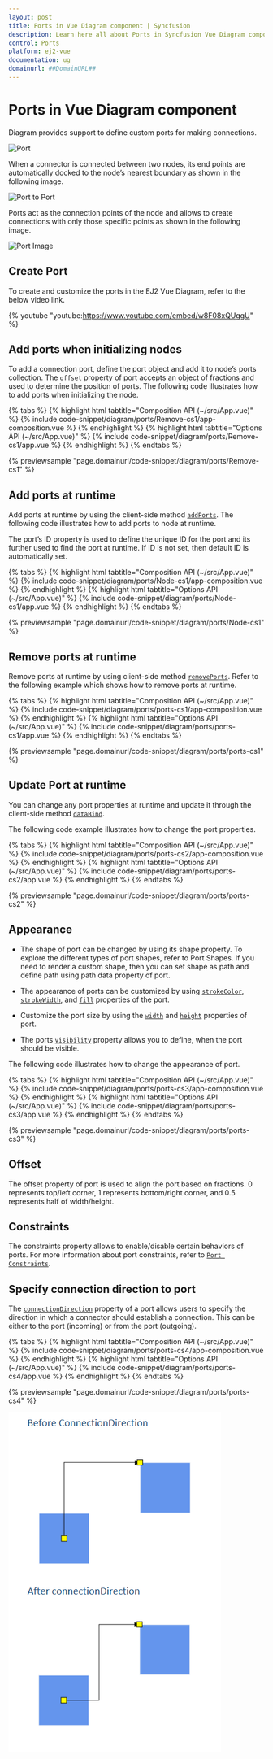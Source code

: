 ```yaml
---
layout: post
title: Ports in Vue Diagram component | Syncfusion
description: Learn here all about Ports in Syncfusion Vue Diagram component of Syncfusion Essential JS 2 and more.
control: Ports 
platform: ej2-vue
documentation: ug
domainurl: ##DomainURL##
---
```


# Ports in Vue Diagram component

Diagram provides support to define custom ports for making connections.

![Port](images/Port1.png)

<!-- markdownlint-disable MD033 -->

When a connector is connected between two nodes, its end points are automatically docked to the node’s nearest boundary as shown in the following image.

![Port to Port](images/port2.png)

Ports act as the connection points of the node and allows to create connections with only those specific points as shown in the following image.

![Port Image](images/Port3.png)

## Create Port

To create and customize the ports in the EJ2 Vue Diagram, refer to the below video link.

{% youtube "youtube:https://www.youtube.com/embed/w8F08xQUggU" %}

## Add ports when initializing nodes

To add a connection port, define the port object and add it to node’s ports collection. The `offset` property of port accepts an object of fractions and used to determine the position of ports. The following code illustrates how to add ports when initializing the node.

{% tabs %}
{% highlight html tabtitle="Composition API (~/src/App.vue)" %}
{% include code-snippet/diagram/ports/Remove-cs1/app-composition.vue %}
{% endhighlight %}
{% highlight html tabtitle="Options API (~/src/App.vue)" %}
{% include code-snippet/diagram/ports/Remove-cs1/app.vue %}
{% endhighlight %}
{% endtabs %}
        
{% previewsample "page.domainurl/code-snippet/diagram/ports/Remove-cs1" %}

## Add ports at runtime

Add ports at runtime by using the client-side method [`addPorts`](https://ej2.syncfusion.com/vue/documentation/api/diagram#addPorts). The following code illustrates how to add ports to node at runtime.

The port’s ID property is used to define the unique ID for the port and its further used to find the port at runtime.
If ID is not set, then default ID is automatically set.

{% tabs %}
{% highlight html tabtitle="Composition API (~/src/App.vue)" %}
{% include code-snippet/diagram/ports/Node-cs1/app-composition.vue %}
{% endhighlight %}
{% highlight html tabtitle="Options API (~/src/App.vue)" %}
{% include code-snippet/diagram/ports/Node-cs1/app.vue %}
{% endhighlight %}
{% endtabs %}
        
{% previewsample "page.domainurl/code-snippet/diagram/ports/Node-cs1" %}

## Remove ports at runtime

Remove ports at runtime by using client-side method [`removePorts`](https://ej2.syncfusion.com/vue/documentation/api/diagram#removePorts). Refer to the following example which shows how to remove ports at runtime.

{% tabs %}
{% highlight html tabtitle="Composition API (~/src/App.vue)" %}
{% include code-snippet/diagram/ports/ports-cs1/app-composition.vue %}
{% endhighlight %}
{% highlight html tabtitle="Options API (~/src/App.vue)" %}
{% include code-snippet/diagram/ports/ports-cs1/app.vue %}
{% endhighlight %}
{% endtabs %}
        
{% previewsample "page.domainurl/code-snippet/diagram/ports/ports-cs1" %}

## Update Port at runtime

You can change any port properties at runtime and update it through the client-side method [`dataBind`](https://ej2.syncfusion.com/vue/documentation/api/diagram#dataBind).

The following code example illustrates how to change the port properties.

{% tabs %}
{% highlight html tabtitle="Composition API (~/src/App.vue)" %}
{% include code-snippet/diagram/ports/ports-cs2/app-composition.vue %}
{% endhighlight %}
{% highlight html tabtitle="Options API (~/src/App.vue)" %}
{% include code-snippet/diagram/ports/ports-cs2/app.vue %}
{% endhighlight %}
{% endtabs %}
        
{% previewsample "page.domainurl/code-snippet/diagram/ports/ports-cs2" %}

## Appearance

* The shape of port can be changed by using its shape property. To explore the different types of port shapes, refer to Port Shapes. If you need to render a custom shape, then you can set shape as path and define path using path data property of port.

* The appearance of ports can be customized by using [`strokeColor`](https://ej2.syncfusion.com/vue/documentation/api/diagram/port#strokeColor-string),
[`strokeWidth`](https://ej2.syncfusion.com/vue/documentation/api/diagram/port#strokeWidth-string), and [`fill`](https://ej2.syncfusion.com/vue/documentation/api/diagram/port#fill-string) properties of the port.

* Customize the port size by using the [`width`](https://ej2.syncfusion.com/vue/documentation/api/diagram/port#width-number) and [`height`](https://ej2.syncfusion.com/vue/documentation/api/diagram/port#height-number) properties of port.

* The ports [`visibility`](https://ej2.syncfusion.com/vue/documentation/api/diagram/port#visibility-boolean) property allows you to define, when the port should be visible.

The following code illustrates how to change the appearance of port.

{% tabs %}
{% highlight html tabtitle="Composition API (~/src/App.vue)" %}
{% include code-snippet/diagram/ports/ports-cs3/app-composition.vue %}
{% endhighlight %}
{% highlight html tabtitle="Options API (~/src/App.vue)" %}
{% include code-snippet/diagram/ports/ports-cs3/app.vue %}
{% endhighlight %}
{% endtabs %}
        
{% previewsample "page.domainurl/code-snippet/diagram/ports/ports-cs3" %}

## Offset

The offset property of port is used to align the port based on fractions. 0 represents top/left corner, 1 represents bottom/right corner, and 0.5 represents half of width/height.

## Constraints

The constraints property allows to enable/disable certain behaviors of ports. For more information about port constraints, refer to [`Port Constraints`](https://ej2.syncfusion.com/vue/documentation/api/diagram/port#constraints-portconstraints).

## Specify connection direction to port

The [`connectionDirection`](https://ej2.syncfusion.com/vue/documentation/api/diagram/port#connectionDirection) property of a port allows users to specify the direction in which a connector should establish a connection. This can be either to the port (incoming) or from the port (outgoing).

{% tabs %}
{% highlight html tabtitle="Composition API (~/src/App.vue)" %}
{% include code-snippet/diagram/ports/ports-cs4/app-composition.vue %}
{% endhighlight %}
{% highlight html tabtitle="Options API (~/src/App.vue)" %}
{% include code-snippet/diagram/ports/ports-cs4/app.vue %}
{% endhighlight %}
{% endtabs %}
          
{% previewsample "page.domainurl/code-snippet/diagram/ports/ports-cs4" %}

![maxSegmentThumb](images/connectioDirection.png)
